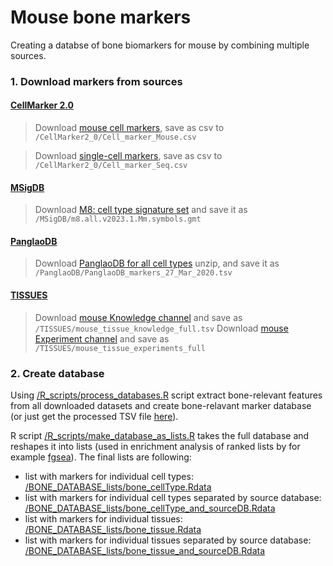 # Mouse bone markers

Creating a databse of bone biomarkers for mouse by combining multiple sources. 

### 1. Download markers from sources

#### [CellMarker 2.0](http://bio-bigdata.hrbmu.edu.cn/CellMarker/index.html)
> Download [mouse cell markers](http://bio-bigdata.hrbmu.edu.cn/CellMarker/CellMarker_download_files/file/Cell_marker_Mouse.xlsx), save as csv to `/CellMarker2_0/Cell_marker_Mouse.csv`

> Download [single-cell markers](http://bio-bigdata.hrbmu.edu.cn/CellMarker/CellMarker_download_files/file/Cell_marker_Seq.xlsx), save as csv to `/CellMarker2_0/Cell_marker_Seq.csv`

#### [MSigDB](https://www.gsea-msigdb.org/gsea/msigdb/index.jsp)
> Download [M8: cell type signature set](https://www.gsea-msigdb.org/gsea/msigdb/download_file.jsp?filePath=/msigdb/release/2023.1.Mm/m8.all.v2023.1.Mm.symbols.gmt) and save it as `/MSigDB/m8.all.v2023.1.Mm.symbols.gmt`


#### [PanglaoDB](https://panglaodb.se/index.html)
> Download [PanglaoDB for all cell types](https://panglaodb.se/markers/PanglaoDB_markers_27_Mar_2020.tsv.gz) unzip, and save it as `/PanglaoDB/PanglaoDB_markers_27_Mar_2020.tsv`

#### [TISSUES](https://tissues.jensenlab.org/Search)
> Download [mouse Knowledge channel](https://download.jensenlab.org/mouse_tissue_knowledge_full.tsv) and save as `/TISSUES/mouse_tissue_knowledge_full.tsv`
> Download [mouse Experiment channel](https://download.jensenlab.org/mouse_tissue_experiments_full.tsv) and save as `/TISSUES/mouse_tissue_experiments_full`

### 2. Create database
Using [/R_scripts/process_databases.R](https://github.com/kkupkova/Mouse-bone-markers/blob/main/R_scripts/process_databases.R) script  extract bone-relevant features from all downloaded datasets and create bone-relavant marker database (or just get the processed TSV file [here](BONE_DATABASE.tsv)).

R script [/R_scripts/make_database_as_lists.R](https://github.com/kkupkova/Mouse-bone-markers/blob/main/R_scripts/make_database_as_lists.R) takes the full database and reshapes it into lists (used in enrichment analysis of ranked lists by for example [fgsea](https://bioconductor.org/packages/release/bioc/html/fgsea.html)). The final lists are following:

- list with markers for individual cell types: [/BONE_DATABASE_lists/bone_cellType.Rdata](https://github.com/kkupkova/Mouse-bone-markers/blob/main/BONE_DATABASE_lists/bone_cellType.Rdata)
- list with markers for individual cell types separated by source database: [/BONE_DATABASE_lists/bone_cellType_and_sourceDB.Rdata](https://github.com/kkupkova/Mouse-bone-markers/blob/main/BONE_DATABASE_lists/bone_cellType_and_sourceDB.Rdata)
- list with markers for individual tissues: [/BONE_DATABASE_lists/bone_tissue.Rdata](https://github.com/kkupkova/Mouse-bone-markers/blob/main/BONE_DATABASE_lists/bone_tissue.Rdata)
- list with markers for individual tissues separated by source database: [/BONE_DATABASE_lists/bone_tissue_and_sourceDB.Rdata](https://github.com/kkupkova/Mouse-bone-markers/blob/main/BONE_DATABASE_lists/bone_tissue_and_sourceDB.Rdata)

